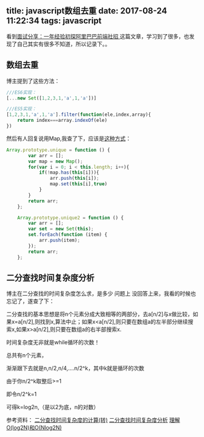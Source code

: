 title: javascript数组去重
date: 2017-08-24 11:22:34
tags: javascript
---

看到[面试分享：一年经验初探阿里巴巴前端社招 ](https://github.com/jawil/blog/issues/22)这篇文章，学习到了很多，也发现了自己其实有很多不知道，所以记录下。。

## 数组去重

博主提到了这些方法：
```js
///ES6实现：
[...new Set([1,2,3,1,'a',1,'a'])]

///ES5实现：
[1,2,3,1,'a',1,'a'].filter(function(ele,index,array){
    return index===array.indexOf(ele)
})
```

然后有人回复说用Map,我查了下，应该是[这种方式](http://blog.csdn.net/earscher/article/details/52803988)：

```js
Array.prototype.unique = function () {
        var arr = [];
        var map = new Map();
        for(var i = 0; i < this.length; i++){
            if(!map.has(this[i])){
                arr.push(this[i]);
                map.set(this[i],true)
            }
        }
        return arr;
    };

    Array.prototype.unique2 = function () {
        var arr = [];
        var set = new Set(this);
        set.forEach(function (item) {
            arr.push(item);
        });
        return arr;
    };
```

## 二分查找时间复杂度分析

博主在二分查找的时间复杂度怎么求，是多少 问题上 没回答上来，我看的时候也忘记了，遂查了下：

二分查找的基本思想是将n个元素分成大致相等的两部分，去a[n/2]与x做比较，如果x=a[n/2],则找到x,算法中止；如果x<a[n/2],则只要在数组a的左半部分继续搜索x,如果x>a[n/2],则只要在数组a的右半部搜索x.

时间复杂度无非就是while循环的次数！

总共有n个元素，

渐渐跟下去就是n,n/2,n/4,....n/2^k，其中k就是循环的次数

由于你n/2^k取整后>=1

即令n/2^k=1

可得k=log2n,（是以2为底，n的对数）

参考资料：
[二分查找时间复杂度的计算(转)](http://blog.csdn.net/frances_han/article/details/6458067)
[二分查找时间复杂度分析](http://www.cnblogs.com/qiaozhoulin/p/5328090.html)
[理解O(log2N)和O(Nlog2N)](http://blog.csdn.net/sosesoa/article/details/52775202)
